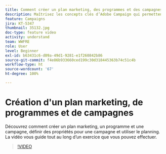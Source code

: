 ```yaml
---
title: Comment créer un plan marketing, des programmes et des campagnes
description: Maîtrisez les concepts clés d’Adobe Campaign qui permettent de planifier, d’exécuter et de mesurer efficacement les campagnes marketing cross-canal.
feature: Campaigns
jira: KT-5347
thumbnail: 35132.jpg
doc-type: feature video
activity: understand
team: WWFRE
role: User
level: Beginner
exl-id: b63431c6-d09a-49d1-9281-e1f260842b86
source-git-commit: f4e86b933660ced199c30d318445363b74c51c4b
workflow-type: ht
source-wordcount: '67'
ht-degree: 100%

---
```


# Création d&#39;un plan marketing, de programmes et de campagnes

Découvrez comment créer un plan marketing, un programme et une campagne, définir des propriétés pour une campagne et utiliser le planning.
La vidéo vous guide tout au long d’un exercice que vous pouvez effectuer.

>[!VIDEO](https://video.tv.adobe.com/v/35132?quality=12&learn=on)
